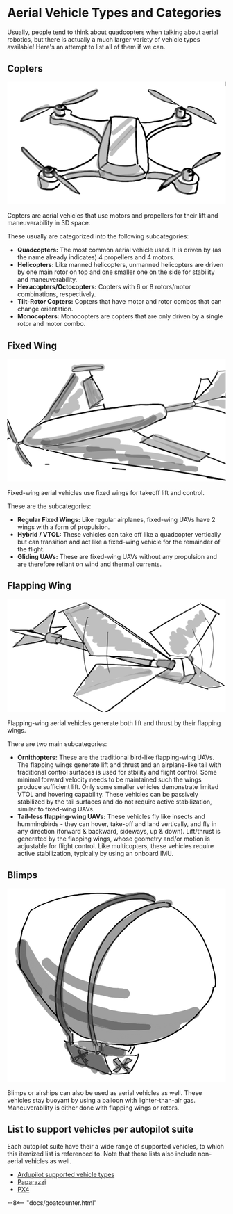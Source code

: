 # Aerial Vehicle Types and Categories

Usually, people tend to think about quadcopters when talking about aerial robotics, but there is actually a much larger variety of vehicle types available! Here's an attempt to list all of them if we can.

## Copters

![quadcopter](images/quadcopter.png)

Copters are aerial vehicles that use motors and propellers for their lift and maneuverability in 3D space.

These usually are categorized into the following subcategories:

* **Quadcopters:** The most common aerial vehicle used. It is driven by (as the name already indicates) 4 propellers and 4 motors.
* **Helicopters:** Like manned helicopters, unmanned helicopters are driven by one main rotor on top and one smaller one on the side for stability and maneuverability.
* **Hexacopters/Octocopters:** Copters with 6 or 8 rotors/motor combinations, respectively.
* **Tilt-Rotor Copters:** Copters that have motor and rotor combos that can change orientation.
* **Monocopters:** Monocopters are copters that are only driven by a single rotor and motor combo.

## Fixed Wing

![fixed_wing](images/fixed_wing.png)

Fixed-wing aerial vehicles use fixed wings for takeoff lift and control.

These are the subcategories:

* **Regular Fixed Wings:** Like regular airplanes, fixed-wing UAVs have 2 wings with a form of propulsion.
* **Hybrid / VTOL:** These vehicles can take off like a quadcopter vertically but can transition and act like a fixed-wing vehicle for the remainder of the flight.
* **Gliding UAVs:** These are fixed-wing UAVs without any propulsion and are therefore reliant on wind and thermal currents.

## Flapping Wing

![flapping](images/flapping.png)

Flapping-wing aerial vehicles generate both lift and thrust by their flapping wings. 

There are two main subcategories:

* **Ornithopters:** These are the traditional bird-like flapping-wing UAVs. The flapping wings generate lift and thrust and an airplane-like tail with traditional control surfaces is used for stbility and flight control. Some minimal forward velocity needs to be maintained such the wings produce sufficient lift. Only some smaller vehicles demonstrate limited VTOL and hovering capability. These vehicles can be passively stabilized by the tail surfaces and do not require active stabilization, similar to fixed-wing UAVs.
* **Tail-less flapping-wing UAVs:** These vehicles fly like insects and hummingbirds - they can hover, take-off and land vertically, and fly in any direction (forward & backward, sideways, up & down). Lift/thrust is generated by the flapping wings, whose geometry and/or motion is adjustable for flight control. Like multicopters, these vehicles require active stabilization, typically by using an onboard IMU.

## Blimps

![blimp](images/blimp.png)


Blimps or airships can also be used as aerial vehicles as well. These vehicles stay buoyant by using a balloon with lighter-than-air gas. Maneuverability is either done with flapping wings or rotors.


## List to support vehicles per autopilot suite

Each autopilot suite have their a wide range of supported vehicles, to which this itemized list is referenced to. Note that these lists also include non-aerial vehicles as well.

* [Ardupilot supported vehicle types](https://ardupilot.org/ardupilot/docs/common-all-vehicle-types.html)
* [Paparazzi](https://wiki.paparazziuav.org/wiki/Airframes)
* [PX4](https://docs.px4.io/master/en/airframes/airframe_reference.html)

--8<-- "docs/goatcounter.html"
